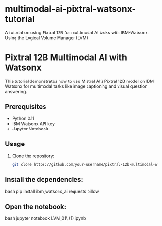 # multimodal-ai-pixtral-watsonx-tutorial
A tutorial on using Pixtral 12B for multimodal AI tasks with IBM-Watsonx. Using the Logical Volume Manager (LVM)
# Pixtral 12B Multimodal AI with Watsonx

This tutorial demonstrates how to use Mistral AI’s Pixtral 12B model on IBM Watsonx for multimodal tasks like image captioning and visual question answering.

## Prerequisites
- Python 3.11
- IBM Watsonx API key
- Jupyter Notebook

## Usage
1. Clone the repository:
   ```bash
   git clone https://github.com/your-username/pixtral-12b-multimodal-watsonx-tutorial.git
   
## Install the dependencies: 
bash
pip install ibm_watsonx_ai requests pillow 

## Open the notebook:

bash
jupyter notebook LVM_01\ \(1\).ipynb
